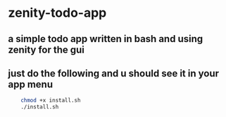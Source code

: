 # zenity-todo-app
a simple todo app written in bash and using zenity for the gui
---
## just do the following and u should see it in your app menu
``` bash
    chmod +x install.sh
    ./install.sh
```
